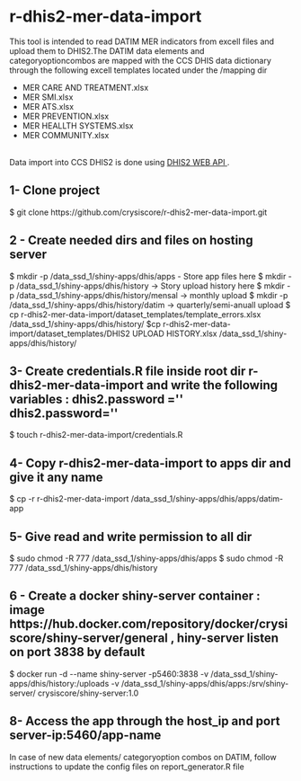 # r-dhis2-mer-data-import
This  tool is intended to read DATIM MER indicators from excell files and upload them to DHIS2.The DATIM data elements and categoryoptioncombos are mapped with the CCS DHIS data dictionary through the following excell templates located under the /mapping dir
<ul>
  <li>MER CARE AND TREATMENT.xlsx</li>
  <li>MER SMI.xlsx</li>
  <li>MER ATS.xlsx</li>
   <li>MER PREVENTION.xlsx</li>  
   <li>MER HEALLTH SYSTEMS.xlsx </li>
   <li>MER COMMUNITY.xlsx </li>
</ul>   </br>
Data import into CCS DHIS2 is done using  <a href="https://docs.dhis2.org/en/develop/using-the-api/dhis-core-version-237/introduction.html"> DHIS2 WEB API </a>.

<h2>  1- Clone project </h2>
 $ git clone https://github.com/crysiscore/r-dhis2-mer-data-import.git

 <h2> 2 - Create  needed dirs and files on hosting server  </h2>
 $ mkdir -p  /data_ssd_1/shiny-apps/dhis/apps  - Store app files here
 $ mkdir -p  /data_ssd_1/shiny-apps/dhis/history          ->  Story upload history here
 $ mkdir -p  /data_ssd_1/shiny-apps/dhis/history/mensal   ->  monthly upload
 $ mkdir -p  /data_ssd_1/shiny-apps/dhis/history/datim    ->  quarterly/semi-anuall upload
 $ cp r-dhis2-mer-data-import/dataset_templates/template_errors.xlsx  /data_ssd_1/shiny-apps/dhis/history/
 $cp r-dhis2-mer-data-import/dataset_templates/DHIS2 UPLOAD HISTORY.xlsx /data_ssd_1/shiny-apps/dhis/history/

 <h2> 3- Create credentials.R file inside root dir r-dhis2-mer-data-import and write the following variables :
   dhis2.password =''
   dhis2.password=''  </h2>
 $ touch r-dhis2-mer-data-import/credentials.R

 <h2> 4- Copy  r-dhis2-mer-data-import  to apps dir and give it any name  </h2>
  $ cp -r r-dhis2-mer-data-import /data_ssd_1/shiny-apps/dhis/apps/datim-app

<h2> 5- Give read and write permission to all dir </h2>
  $ sudo  chmod -R 777  /data_ssd_1/shiny-apps/dhis/apps
  $ sudo  chmod -R 777  /data_ssd_1/shiny-apps/dhis/history


<h2> 6 - Create a docker shiny-server  container : image https://hub.docker.com/repository/docker/crysiscore/shiny-server/general  , hiny-server listen on port 3838 by default</h2>

$ docker run -d --name shiny-server -p5460:3838 -v /data_ssd_1/shiny-apps/dhis/history:/uploads -v /data_ssd_1/shiny-apps/dhis/apps:/srv/shiny-server/ crysiscore/shiny-server:1.0
<h2> 8- Access the app through the host_ip and port server-ip:5460/app-name </h2>


</h3> In case of new  data elements/ categoryoption combos  on DATIM,  follow instructions to update the config files on report_generator.R file</h3>

